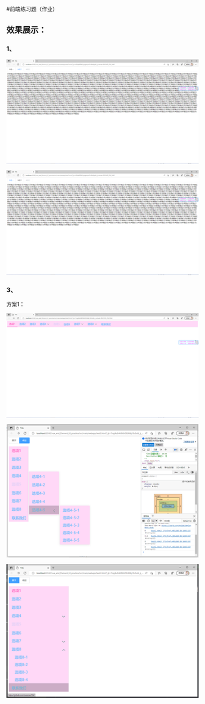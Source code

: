 #前端练习题（作业）



## 效果展示：
### 1、

![1](/photos/img.png)

![1](/photos/img_1.png)

### 3、
方案1：

![2](/photos/img_2.png)

![2](/photos/img_3.png)

![2](/photos/img_4.png)